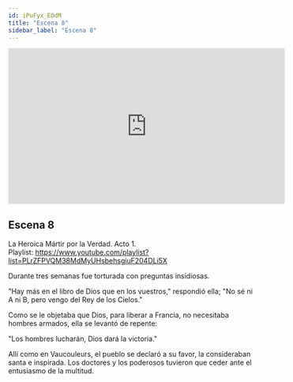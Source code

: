 ```yaml
---
id: iPuFyx_EOdM
title: "Escena 8"
sidebar_label: "Escena 8"
---
```


<div class="video-float-container">
  <iframe
    width="560"
    height="315"
    src="https://www.youtube.com/embed/iPuFyx_EOdM"
    title="YouTube video player"
    frameborder="0"
    allow="accelerometer; autoplay; clipboard-write; encrypted-media; gyroscope; picture-in-picture; web-share"
    referrerpolicy="strict-origin-when-cross-origin"
    allowfullscreen
  ></iframe>
</div>

## Escena 8

La Heroica Mártir por la Verdad. Acto 1.  
Playlist: https://www.youtube.com/playlist?list=PLrZFPVQM38MdMyUHsbehsgiuF204DLi5X

Durante tres semanas fue torturada con preguntas insidiosas.

"Hay más en el libro de Dios que en los vuestros," respondió ella; "No sé ni A ni B, pero vengo del Rey de los Cielos."

Como se le objetaba que Dios, para liberar a Francia, no necesitaba hombres armados, ella se levantó de repente:

"Los hombres lucharán, Dios dará la victoria."

Allí como en Vaucouleurs, el pueblo se declaró a su favor, la consideraban santa e inspirada. Los doctores y los poderosos tuvieron que ceder ante el entusiasmo de la multitud.
